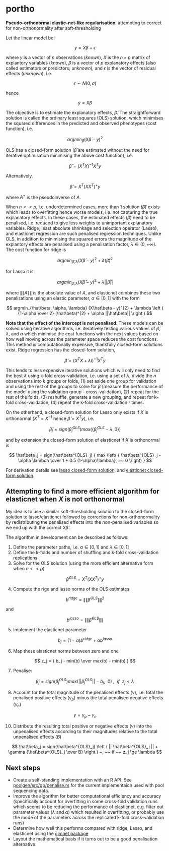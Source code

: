 # portho

**Pseudo-orthonormal elastic-net-like regularisation**: attempting to correct for non-orthonormality after soft-thresholding

Let the linear model be:

$$
y = X\beta + \epsilon
$$

where $y$ is a vector of $n$ observations (*known*),
$X$ is the $n \times p$ matrix of explantory variables (*known*),
$\beta$ is a vector of $p$ explanatory effects (also called estimators or predictors; *unknown*), and
$\epsilon$ is the vector of residual effects (*unknown*), i.e.

$$
\epsilon \sim N(0, \sigma)
$$

hence

$$
\bar y = X\beta
$$

The objective is to estimate the explanatory effects, $\hat\beta$. 
The straightforward solution is called the ordinary least squares (OLS) solution, 
which minimises the squared differences in the predicted and observed phenotypes (cost function), i.e. 

$$
argmin_{\hat\beta} (X\hat\beta - y)^{2}
$$

OLS has a closed-form solution ($\hat\beta$ are estimated without the need for iterative optimisation minimising the above cost function), i.e. 

$$
\hat\beta = (X^{T}X)^{-1} X^{T}y
$$

Alternatively,

$$
\hat\beta = X^{T} (XX^{T})^{+}y
$$

where $A^{+}$ is the pseudoinverse of $A$.

When $n << p$, i.e. underdetermined cases,
more than 1 solution ($\hat\beta$) exists which leads to overfitting hence worse models,
i.e. not capturing the true explanatory effects. 
In these cases, the estimated effects ($\hat\beta$) need to be penalised, 
i.e. reduced to give less weights to unimportant explanatory variables. 
Ridge, least absolute shrinkage and selection operator (Lasso), and elasticnet regression are such penalised regression techniques. 
Unlike OLS, in addition to minimising the squared errors the magnitude of the explantory effects are penalised using a penalisation factor, $\lambda \in (0, +\infty)$. 
The cost function for ridge is

$$
argmin_{\hat\beta, \lambda} (X\hat\beta - y)^{2} + \lambda(\hat\beta)^{2}
$$

for Lasso it is

$$
argmin_{\hat\beta, \lambda} (X\hat\beta - y)^{2} + \lambda||\hat\beta||
$$

where $\|\|A\|\|$ is the absolute value of $A$, and elasticnet combines these two penalisations using an elastic parameter, $\alpha \in [0, 1]$ with the form

$$
argmin_{\hat\beta, \alpha, \lambda} (X\hat\beta - y)^{2} + \lambda \left ( {1-\alpha \over 2} (\hat\beta)^{2} + \alpha ||\hat\beta|| \right )
$$

**Note that the effect of the intercept is not penalised**. These models can be solved using iterative algorithms, i.e. iteratively testing various values of $\hat\beta$, $\lambda$, and $\alpha$ which minimise the cost functions 
with the next values based on how well moving across the parameter space reduces the cost functions. This method is computationally expensive, thankfully closed-form solutions exist. 
Ridge regression has the closed-form solution,

$$
\hat\beta = (X^{T} X + \lambda I)^{-1} X^{T}y
$$

This lends to less expensive iterative solutions which will only need to find the best $\lambda$ using k-fold cross-validation, 
i.e. using a set of $\lambda$, divide the $n$ observations into $k$ groups or folds, 
(1) set aside one group for validation and using the rest of the groups to solve for $\hat\beta$ (measure the performance of the model using the validation group - cross-validation), 
(2) repeat for the rest of the folds,
(3) reshuffle, generate a new grouping, and repeat for k-fold cross-validation, 
(4) repeat the k-fold cross-validation $r$ times.

On the otherhand, a closed-form solution for Lasso only exists if $X$ is orthonormal ($X^{T} = X^{-1}$ hence $\hat\beta = X^{T}y$), i.e.

$$
\hat\beta_j = sign(\hat\beta^{OLS}_j) max(\{ \hat\beta^{OLS}_j - \lambda, 0 \})
$$

and by extension the closed-form solution of elasticnet if $X$ is orthonormal is

$$
\hat\beta_j = sign(\hat\beta^{OLS}_j) { max \left( { \hat\beta^{OLS}_j - \alpha \lambda \over 1 + 0.5 (1-\alpha)\lambda}, ~~ 0  \right) }
$$

For derivation details see [lasso closed-form solution](https://stats.stackexchange.com/questions/17781/derivation-of-closed-form-lasso-solution), and [elasticnet closed-form solution](https://myweb.uiowa.edu/pbreheny/7600/s16/notes/3-28.pdf).

## Attempting to find a more efficient algorithm for elasticnet when $X$ is not orthonormal

My idea is to use a similar soft-thresholding solution to the closed-form solution to lasso/elasticnet 
followed by corrections for non-orthonormality by redistributing the penalised effects into the non-penalised variables 
so we end up with the correct $X\hat\beta$.

The algorithm in development can be described as follows:

1. Define the parameter paths, i.e. $\alpha \in [0, 1]$ and $\lambda \in [0, 1]$
2. Define the k-folds and number of shuffling and k-fold cross-validation replications
3. Solve for the OLS solution (using the more efficient alternative form when $n << p$)

$$
\hat\beta^{OLS} = X^{T} (XX^{T})^{+} y
$$

4. Compute the rige and lasso norms of the OLS estimates

$$
b^{ridge} = \|\|\hat\beta^{OLS}\|\|^{2}
$$

and

$$
b^{lasso} = \|\|\hat\beta^{OLS}\|\|
$$

5. Implement the elasticnet parameter

$$
b_j = (1-\alpha) b^{ridge} + \alpha b^{lasso}
$$

6. Map these elasticnet norms between zero and one

$$
z_j = { b_j - min(b) \over max(b) - min(b) }
$$

7. Penalise:

$$
\hat\beta_j = sign(\hat\beta^{OLS}_j) max \left ( || \hat\beta^{OLS}_j || - b_j, ~~ 0 \right ) ~, ~~ if ~~ z_j < \lambda
$$

8. Account for the total magnitude of the penalised effects ($\gamma$), i.e. total the penalised positive effects ($\gamma_p$) minus the total penalised negative effects ($\gamma_n$)

$$
\gamma = \gamma_p - \gamma_n
$$
  
10. Distribute the resulting total positive or negative effects ($\gamma$) into the unpenalised effects according to their magnitudes relative to the total unpenalised effects ($B$)

$$
\hat\beta_j = sign(\hat\beta^{OLS}_j) \left ( || \hat\beta^{OLS}_j || + \gamma {\hat\beta^{OLS}_j \over B} \right ) ~, ~~ if ~~ z_j \ge \lambda
$$

## Next steps

- Create a self-standing implementation with an R API. See [poolgen/src/gp/penalise.rs](https://github.com/jeffersonfparil/poolgen/blob/main/src/gp/penalise.rs) for the current implementaion used with pool sequencing data.
- Improve the algorithm for better computational efficiency and accuracy (specifically account for overfitting in some cross-fold validation runs which seems to be reducing the performance of elasticnet, e.g. filter out parameter values ($\lambda$ and $\alpha$) which resulted in overfitting, or probably use the mode of the parameters across the replicated k-fold cross-validation runs)
- Determine how well this performs compared with ridge, Lasso, and elasticnet using the [glmnet package](https://glmnet.stanford.edu/articles/glmnet.html)
- Layout the mathematical basis if it turns out to be a good penalisation alternative
